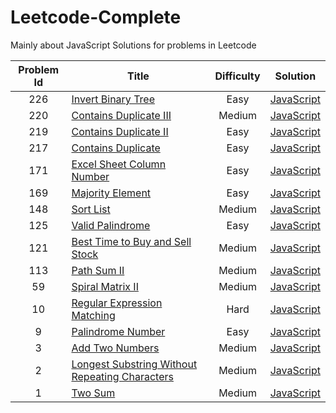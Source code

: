 # Leetcode-Complete
Mainly about JavaScript Solutions for problems in Leetcode

Problem Id | Title | Difficulty | Solution
:---: | --- | :---: | ---
226 | [Invert Binary Tree](https://leetcode.com/problems/invert-binary-tree/) | Easy | [JavaScript](./code/js/invert_binary_tree.js)
220 | [Contains Duplicate III](https://leetcode.com/problems/contains-duplicate-iii/) | Medium | [JavaScript](./code/js/contains_duplicate_iii.js)
219 | [Contains Duplicate II](https://leetcode.com/problems/contains-duplicate-ii/) | Easy | [JavaScript](./code/js/contains_duplicate_ii.js)
217 | [Contains Duplicate](https://leetcode.com/problems/contains-duplicate/) | Easy | [JavaScript](./code/js/contains_duplicate.js)
171 | [Excel Sheet Column Number](https://leetcode.com/problems/excel-sheet-column-number/) | Easy | [JavaScript](./code/js/excel_sheet_column_number.js)
169 | [Majority Element](https://leetcode.com/problems/majority-element/) | Easy | [JavaScript](./code/js/majority_element.js)
148 | [Sort List](https://leetcode.com/problems/sort-list/) | Medium | [JavaScript](./code/js/sort_list.js)
125 | [Valid Palindrome](https://leetcode.com/problems/valid-palindrome/) | Easy | [JavaScript](./code/js/valid_palindrome.js)
121 | [Best Time to Buy and Sell Stock](https://leetcode.com/problems/best-time-to-buy-and-sell-stock/) | Medium | [JavaScript](./code/js/best_time_to_buy_and_sell_stock.js)
113 | [Path Sum II](https://leetcode.com/problems/path-sum-ii/) | Medium | [JavaScript](./code/js/path_sum_ii.js)
59 | [Spiral Matrix II](https://leetcode.com/problems/spiral-matrix-ii/) | Medium | [JavaScript](./code/js/spiral_matrix_ii.js)
10 | [Regular Expression Matching](https://leetcode.com/problems/regular-expression-matching/) | Hard | [JavaScript](./code/js/regular_expression_matching.js)
9 | [Palindrome Number](https://leetcode.com/problems/palindrome-number/) | Easy | [JavaScript](./code/js/palidrome_number.js)
3 | [Add Two Numbers](https://leetcode.com/problems/add-two-numbers/) | Medium | [JavaScript](./code/js/longest_substring_without_repeating.js)
2 | [Longest Substring Without Repeating Characters](https://leetcode.com/problems/longest-substring-without-repeating-characters/) | Medium | [JavaScript](./code/js/add_two_numbers.js)
1 | [Two Sum](https://leetcode.com/problems/two-sum/) | Medium | [JavaScript](./code/js/two_sum.js)








 
